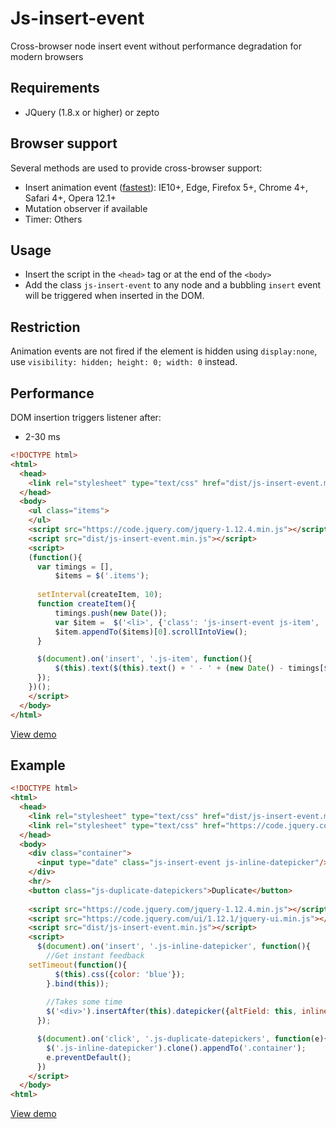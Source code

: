 # Js-insert-event
Cross-browser node insert event without performance degradation for modern browsers

## Requirements
- JQuery (1.8.x or higher) or zepto

## Browser support

Several methods are used to provide cross-browser support:

- Insert animation event ([fastest](http://www.backalleycoder.com/2012/04/25/i-want-a-damnodeinserted/)): IE10+, Edge, Firefox 5+, Chrome 4+, Safari 4+, Opera 12.1+
- Mutation observer if available
- Timer: Others

## Usage
- Insert the script in the `<head>` tag or at the end of the `<body>`
- Add the class `js-insert-event` to any node and a bubbling `insert` event will be triggered when inserted in the DOM.

## Restriction
Animation events are not fired if the element is hidden using `display:none`, use `visibility: hidden; height: 0; width: 0` instead.

## Performance

DOM insertion triggers listener after:
- 2-30 ms

```html
<!DOCTYPE html>
<html>
  <head>
    <link rel="stylesheet" type="text/css" href="dist/js-insert-event.min.css">
  </head>
  <body>
    <ul class="items">
    </ul>
    <script src="https://code.jquery.com/jquery-1.12.4.min.js"></script>
    <script src="dist/js-insert-event.min.js"></script>
    <script>
	(function(){
	  var timings = [],
	      $items = $('.items');
	  
	  setInterval(createItem, 10);
	  function createItem(){
	      timings.push(new Date());
	      var $item =  $('<li>', {'class': 'js-insert-event js-item', 'data-id': timings.length-1}).text('item #' + timings.length);
	      $item.appendTo($items)[0].scrollIntoView();
	  }

	  $(document).on('insert', '.js-item', function(){
	      $(this).text($(this).text() + ' - ' + (new Date() - timings[$(this).data('id')]) + ' ms').css({color: 'blue'}); 
	  });
	})();
    </script>
  </body>
</html>

```
[View demo](https://jsfiddle.net/xire28/rw8vt5qf/)

## Example
```html
<!DOCTYPE html>
<html>
  <head>
    <link rel="stylesheet" type="text/css" href="dist/js-insert-event.min.css">
    <link rel="stylesheet" type="text/css" href="https://code.jquery.com/ui/1.12.1/themes/ui-darkness/jquery-ui.css">
  </head>
  <body>
    <div class="container">
      <input type="date" class="js-insert-event js-inline-datepicker"/>
    </div>
    <hr/>
    <button class="js-duplicate-datepickers">Duplicate</button>
    
    <script src="https://code.jquery.com/jquery-1.12.4.min.js"></script>
    <script src="https://code.jquery.com/ui/1.12.1/jquery-ui.min.js"></script>
    <script src="dist/js-insert-event.min.js"></script>
    <script>
      $(document).on('insert', '.js-inline-datepicker', function(){
        //Get instant feedback
	setTimeout(function(){
          $(this).css({color: 'blue'});
        }.bind(this));
      
        //Takes some time
        $('<div>').insertAfter(this).datepicker({altField: this, inline: true, dateFormat: 'yy-mm-dd'});
      });

      $(document).on('click', '.js-duplicate-datepickers', function(e){
        $('.js-inline-datepicker').clone().appendTo('.container');
        e.preventDefault();
      })
    </script>
  </body>
<html>
```
[View demo](https://jsfiddle.net/xire28/b8yok1nh/)
